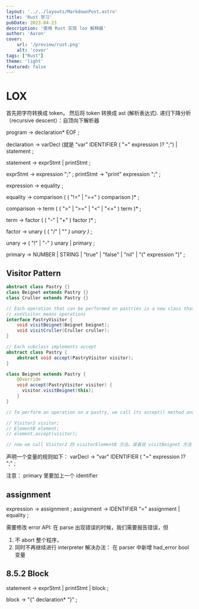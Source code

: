 ```yaml
---
layout: '../../layouts/MarkdownPost.astro'
title: 'Rust 学习'
pubDate: 2023-04-23
description: '使用 Rust 实现 lox 解释器'
author: 'Aaron'
cover:
    url: '/preview/rust.png'
    alt: 'cover'
tags: ["Rust"]
theme: 'light'
featured: false
---
```


# LOX
首先把字符转换成 token，
然后将 token 转换成 ast (解析表达式).
递归下降分析（recursive descent）：自顶向下解析器

program        → declaration* EOF ;

declaration    → varDecl  (就是 "var" IDENTIFIER ( "=" expression )? ";")
               | statement ;

statement      → exprStmt
               | printStmt ;

exprStmt       → expression ";" ;
printStmt      → "print" expression ";" ;


expression     → equality ;

equality       → comparison ( ( "!=" | "==" ) comparison )* ;

comparison     → term ( ( ">" | ">=" | "<" | "<=" ) term )* ;

term           → factor ( ( "-" | "+" ) factor )* ;

factor         → unary ( ( "/" | "*" ) unary )* ;

unary          → ( "!" | "-" ) unary
               | primary ;

primary        → NUMBER | STRING | "true" | "false" | "nil"
               | "(" expression ")" ;

## Visitor Pattern

```java
abstract class Pastry {}
class Beignet extends Pastry {}
class Cruller extends Pastry {}

// Each operation that can be performed on pastries is a new class that implements the interface
// xxxVisitor means operations
interface PastryVisitor {
    void visitBeignet(Beignet beignet); 
    void visitCruller(Cruller cruller);
}

// Each subclass implements accept
abstract class Pastry {
    abstract void accept(PastryVisitor visitor);
}

class Beignet extends Pastry {
    @Override
    void accept(PastryVisitor visitor) {
      visitor.visitBeignet(this);
    }
}

// To perform an operation on a pastry, we call its accept() method and pass in the visitor for the operation we want to execute. 

// Visitor2 visitor;
// ElementB element;
// element.accept(visitor);

// now we call Visitor2 的 visitorElementB 方法。或者说 visitBeignet 方法 
```


声明一个变量的规则如下：
varDecl        → "var" IDENTIFIER ( "=" expression )? ";" ;

注意： primary 里要加上一个 identifier

## assignment
expression     → assignment ;
assignment     → IDENTIFIER "=" assignment
               | equality ;

需要修改 error API:
在 parse 出现错误的时候，我们需要报告错误，但
1. 不 abort 整个程序，
2. 同时不再继续进行 interpreter
解决办法： 在 parser 中新增 had_error bool 变量

## 8.5.2 Block

statement      → exprStmt
               | printStmt
               | block ;

block          → "{" declaration* "}" ;
